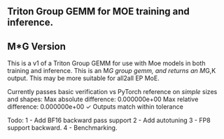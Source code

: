 ## Triton Group GEMM for MOE training and inference.
## M*G Version
This is a v1 of a Triton Group GEMM for use with Moe models in both training and inference.
This is an M*G group gemm, and returns an M*G,K output.  This may be more suitable for all2all EP MoE.

Currently passes basic verification vs PyTorch reference on *simple* sizes and shapes:
Max absolute difference: 0.000000e+00
Max relative difference: 0.000000e+00
✓ Outputs match within tolerance

Todo:
1 - Add BF16 backward pass support
2 - Add autotuning
3 - FP8 support backward.
4 - Benchmarking.
